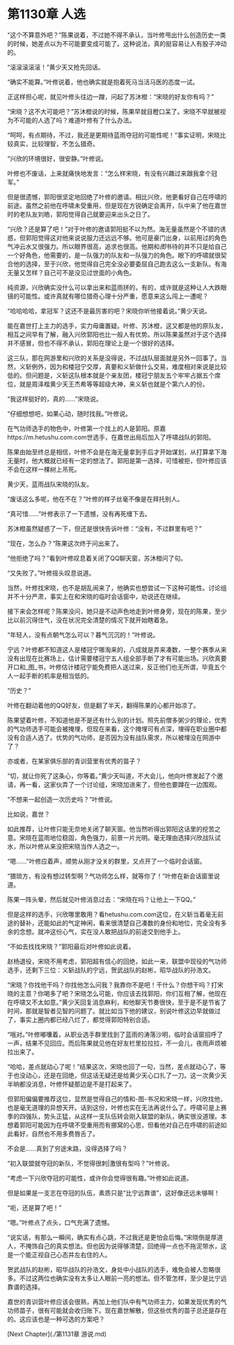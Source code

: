 # 第1130章 人选

“这个不算意外吧？”陈果说着，不过她不得不承认，当叶修甩出什么创造历史一类的时候，她差点以为不可能要变成可能了。这种说法，真的挺容易让人有股子冲动的。

“滚滚滚滚滚！”黄少天又抢先回话。

“确实不能算。”叶修说着，他也确实就是抱着死马当活马医的态度一试。

正这样担心呢，就见叶修头往边一蹭，问起了苏沐橙：“宋晓的好友你有吗？”

“宋晓？这不大可能吧？”苏沐橙说的时候，陈果早就目瞪口呆了。宋晓不早就被视为不可能的人选了吗？难道叶修有了什么办法。

“呵呵，有点期待，不过，我还是更期待蓝雨夺冠的可能性呢！”事实证明，宋晓比较真实，比较理智，不怎么猎奇。

“兴欣的环境很好，很安静。”叶修说。

叶修也不废话，上来就痛快地发言：“怎么样宋晓，有没有兴趣过来跟我拿个冠军。”

但是很遗憾，郭阳很坚定地回绝了叶修的邀请。相比兴欣，他更看好自己在呼啸的前途。虽然之前他在呼啸未受重用，但是现在方锐确定会离开，队中来了他在嘉世时的老队友刘皓，郭阳觉得自己就要迎来出头之日了。

“兴欣？还是算了吧！”对于叶修的邀请郭阳挺不以为然。海无量虽然是个不错的诱惑，但郭阳觉得这对他来说说服力还远远不够。他可是豪门出身，以前用过的角色气冲云水又很强力。所以眼界很高，追求也很高。他期和*图*书待的并不只是给自己一个好角色，他需要的，是一队强力的队友和一队强力的角色。眼下的呼啸就很契合他的选择，至于兴欣，他觉得自己完全没必要委屈自己跑去这么一支新队。有海无量又怎样？自己可不是没见过世面的小角色。

纯资源，兴欣确实没什么可以拿出来和蓝雨拼的，有的，或许就是这种让人大跌眼镜的可能性。或许真就有哪位猎奇心理十分严重，愿意来这么闯上一遭呢？

“哈哈哈哈，拿冠军？这还不是最厉害的吧？宋晓你听他接着说。”黄少天说。

能在嘉世打上主力的选手，实力毋庸置疑。叶修、苏沐橙，这又都是他的原队友，相互之间早有了解，融入兴欣郭阳也比一般人有优势。所以陈果虽然对于这个选择并不感冒，但也不得不承认，郭阳在理论上是一个很好的选择。

这三队，那在网游里和兴欣的关系是没得说，不过战队层面就是另外一回事了。当然，义斩例外，因为和楼冠宁交厚，真要和义斩做什么交易，难度相对来说是比较低的。但问题是，义斩这队根本就是个亲友团，楼冠宁朋友五个牢牢占据五个席位，就是周泽楷黄少天王杰希等等超级大神，来义斩也就是个第六人的份。

“我这样挺好的，真的……”宋晓说。

“仔细想想吧，如果心动，随时找我。”叶修说。

在气功师选手的物色中，叶修第一个找上的人是郭阳。原嘉https://m.hetushu.com.com世选手，在嘉世出局后加入了呼啸战队的郭阳。

陈果由始至终总是相信，叶修不会是在海无量拿到手后才开始谋划，从打算拿下海无量时，他大概就已经有一定的想法了。郭阳是第一选择，可惜被拒，但叶修应该不会在这样一棵树上吊死。

黄少天，蓝雨战队宋晓的队友。

“废话这么多呢，他在不在？”叶修的样子丝毫不像是在拜托别人。

“真可惜……”叶修表示了一下遗憾，没有再死缠下去。

苏沐橙虽然疑惑了一下，但还是很快告诉叶修：“没有，不过群里有吧？”

“现在，怎么办？”陈果这次终于问出来了。

“他拒绝了吗？”看到叶修叹息着关闭了QQ聊天窗，苏沐橙问了句。

“又失败了。”叶修摇头叹息说道。

当然，叶修找宋晓，也不是胡乱闹来了，他确实也想尝试一下这种可能性。讨论组并不十分严肃，事实上在和宋晓的临时会话窗中，劝说还在继续。

接下来会怎样呢？陈果没问，她只是不动声色地走到叶修身旁，现在的陈果，至少比以前沉得住气，没在状况完全清楚的情况下就开始瞎着急。

“年轻人，没有点朝气怎么可以？暮气沉沉的！”叶修说。

宁远？叶修都不知道这人是楼冠宁哪淘来的，八成就是弄来凑数，一整个赛季从来没有出现在比赛场上，估计需要楼冠宁五人组全部手断了才有可能出场。兴欣真要开口和_图_书，叶修估计楼冠宁能免费把人送过来，反正他们也无所谓，毕竟五个人一起手断的机率是相当低的。

“历史？”

叶修在翻动着他的QQ好友，但是翻了半天，翻得陈果的心都开始凉了。

陈果望着叶修，不知道他是不是还有什么别的计划。照先前僧多粥少的理论，优秀的气功师选手可能会被掩埋，但现在来看，这个掩埋可有点深，埋得在职业圈中都没有合适人选了。优势的气功师，是否因为没有战队需求，所以被埋没在网游中了？

亦或者，在某家俱乐部的青训营里有优秀的苗子？

“切，就让你死了这条心，你等着。”黄少天叫道，不大会儿，他向叶修发起了个邀请，再一看，这家伙弄了一个讨论组，宋晓加进来了，但他也要蹲在一边围观。

“不想来一起创造一次历史吗？”叶修说。

比如说，嘉世？

如此推荐，让叶修只能无奈地关闭了聊天窗。他当然听得出郭阳这话里的挖苦之意。宋晓在蓝雨地位稳固，角色强力，前景一片光明。毫无理由选择兴欣战队试水，所以叶修从来没把宋晓当作人选之一。

“嗯……”叶修应着声，顺势从刚才没关的群里，又点开了一个临时会话窗。

“猥琐方，有没有想过转型啊？气功师怎么样，就等你了！”叶修在新会话窗里说道。

陈果一阵头晕，然后就见叶修消息过去：“宋晓在吗？让他上一下QQ。”

但是这样的选手，兴欣哪里敢用？看hetushu.com.com这位，在义斩当着毫无前途的替补，还能如此的气定神闲，看来很清楚自己凑数的身份和地位，完全没有多余的念想。就冲这份心气，实在没人敢把战队的前途交到他手上。

“不如去找找宋晓？”郭阳最后对叶修如此说着。

赵杨退役，宋晓不用考虑，郭阳超有信心的回绝，如此一来，联盟中现役的气功师选手，还剩下三位：义斩战队的宁远，贺武战队的赵彬，昭华战队的孙浩文。

“宋晓？你找他干吗？你找他怎么问我？我靠你不是吧！干什么？你想干吗？打宋晓的主意？你喝多了吧？宋晓怎么可能，你应该去找郭阳，你们互相了解，他现在在呼啸又不太如意。”黄少天回复消息麻利，和他聊天节奏很快，至于是不是节省了时间，那就是智者见智的问题了。就比如当下他的建议，别说叶修这边早就做过了，事实上圈内都已经八烂了，都觉得郭阳特别合适。

“哦对。”叶修嘟囔着，从职业选手群里找到了蓝雨的涛落沙明，临时会话窗招呼了一声，结果不见回应。而后陈果就见他在好友栏里拉拉拉，不一会儿，夜雨声烦被拉出来了。

“哈哈，差点就动心了呢！”结果这次，宋晓也回了一句，当然，差点就动心了，等于也没动心，还是在回绝，但这话无疑还是给黄少天心口扎了一刀。这一次黄少天半晌都没消息，叶修怀疑那边是不是打起来了。

但郭阳偏偏要推荐这位，显然是觉得自己的情和-图-书况和宋晓一样，兴欣找他，也是毫无道理的异想天开。话到这份，叶修也实在无法再说什么了。呼啸可是上赛季的四强队，势头正猛，从这样一支队伍转会刚入联盟的新队，确实很没道理。本想着郭阳可能因为在呼啸不受重用而有挪窝的心思，但看他对自己在呼啸的前途如此看好，自然也不用多费唇舌了。

不会是……真到了穷途末路，没得选择了吗？

“初入联盟就夺冠的新队，不觉得很刺|激很有型吗？”叶修说。

“考虑一下兴欣夺冠的可能性，或许你会觉得很有趣。”叶修如此说道。

但是如果是一支志在夺冠的队伍，素质只是“比宁远靠谱”，这好像还远未够啊！

“呃，还是算了吧！”

“嗯。”叶修点了点头，口气充满了遗憾。

“说实话，有那么一瞬间，确实有点心跳，不过我还是更怕会后悔。”宋晓倒是厚道人，不掩饰自己的真实想法。但也因为说得够清楚，回绝得一点也不拖泥带水，这是一个能正视自己心态并左右住的人。

贺武战队的赵彬，昭华战队的孙浩文，身处中小战队的选手，难免会被人忽略很多。不过这两位也确实没有太多让人眼前一亮的想法。但不管怎样，至少是比宁远靠谱的选择。

嘉世的青训营叶修应该会很熟，再加上他们队中有气功师主力，如果发现优秀的气功师苗子，很有可能就会收归账下。现在嘉世解散，但这些优秀的苗子总还是存在的。这应该也是一种可选的方案吧？



[Next Chapter](./第1131章 游说.md)